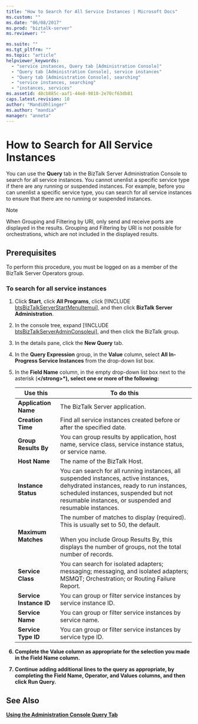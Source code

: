 ```yaml
---
title: "How to Search for All Service Instances | Microsoft Docs"
ms.custom: ""
ms.date: "06/08/2017"
ms.prod: "biztalk-server"
ms.reviewer: ""

ms.suite: ""
ms.tgt_pltfrm: ""
ms.topic: "article"
helpviewer_keywords: 
  - "service instances, Query tab [Administration Console]"
  - "Query tab [Administration Console], service instances"
  - "Query tab [Administration Console], searching"
  - "service instances, searching"
  - "instances, services"
ms.assetid: 48cb885c-aaf1-44e8-9810-2e70cf63db81
caps.latest.revision: 18
author: "MandiOhlinger"
ms.author: "mandia"
manager: "anneta"
---
```

# How to Search for All Service Instances
You can use the **Query** tab in the BizTalk Server Administration Console to search for all service instances. You cannot unenlist a specific service type if there are any running or suspended instances. For example, before you can unenlist a specific service type, you can search for all service instances to ensure that there are no running or suspended instances.  

> [!NOTE]
>  When Grouping and Filtering by URI, only send and receive ports are displayed in the results. Grouping and Filtering by URI is not possible for orchestrations, which are not included in the displayed results.  

## Prerequisites  
 To perform this procedure, you must be logged on as a member of the BizTalk Server Operators group.  

### To search for all service instances  

1. Click <strong>Start</strong>, click <strong>All Programs</strong>, click [!INCLUDE [btsBizTalkServerStartMenuItemui](../includes/btsbiztalkserverstartmenuitemui-md.md)], and then click <strong>BizTalk Server Administration</strong>.  

2. In the console tree, expand [!INCLUDE [btsBizTalkServerAdminConsoleui](../includes/btsbiztalkserveradminconsoleui-md.md)], and then click the BizTalk group.  

3. In the details pane, click the **New Query** tab.  

4. In the **Query Expression** group, in the **Value** column, select **All In-Progress Service Instances** from the drop-down list box.  

5. In the <strong>Field Name</strong> column, in the empty drop-down list box next to the asterisk (<strong>\</strong>*), select one or more of the following:  


   |               Use this               |                                                                                                              To do this                                                                                                              |
   |--------------------------------------|--------------------------------------------------------------------------------------------------------------------------------------------------------------------------------------------------------------------------------------|
   |  <strong>Application Name</strong>   |                                                                                                   The BizTalk Server application.                                                                                                    |
   |    <strong>Creation Time</strong>    |                                                                                Find all service instances created before or after the specified date.                                                                                |
   |  <strong>Group Results By</strong>   |                                                              You can group results by application, host name, service class, service instance status, or service name.                                                               |
   |      <strong>Host Name</strong>      |                                                                                                    The name of the BizTalk Host.                                                                                                     |
   |   <strong>Instance Status</strong>   | You can search for all running instances, all suspended instances, active instances, dehydrated instances, ready to run instances, scheduled instances, suspended but not resumable instances, or suspended and resumable instances. |
   |   <strong>Maximum Matches</strong>   |               The number of matches to display (required). This is usually set to 50, the default.<br /><br /> When you include Group Results By, this displays the number of groups, not the total number of records.               |
   |    <strong>Service Class</strong>    |                                                 You can search for isolated adapters; messaging; messaging, and isolated adapters; MSMQT; Orchestration; or Routing Failure Report.                                                  |
   | <strong>Service Instance ID</strong> |                                                                                  You can group or filter service instances by service instance ID.                                                                                   |
   |    <strong>Service Name</strong>     |                                                                                      You can group or filter service instances by service name.                                                                                      |
   |   <strong>Service Type ID</strong>   |                                                                                    You can group or filter service instances by service type ID.                                                                                     |


6. Complete the **Value** column as appropriate for the selection you made in the **Field Name** column.  

7. Continue adding additional lines to the query as appropriate, by completing the **Field Name**, **Operator**, and **Values** columns, and then click **Run Query**.  

## See Also  
 [Using the Administration Console Query Tab](../core/using-the-administration-console-query-tab.md)